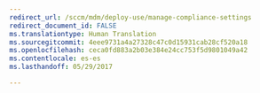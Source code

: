 ```yaml
---
redirect_url: /sccm/mdm/deploy-use/manage-compliance-settings
redirect_document_id: FALSE
ms.translationtype: Human Translation
ms.sourcegitcommit: 4eee9731a4a27328c47c0d15931cab28cf520a18
ms.openlocfilehash: ceca0fd883a2b03e384e24cc753f5d9801049a42
ms.contentlocale: es-es
ms.lasthandoff: 05/29/2017

---
```


